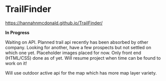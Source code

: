 # TrailFinder

https://hannahnmcdonald.github.io/TrailFinder/

**In Progress**

Waiting on API. Planned trail api recently has been absorbed by other company. Looking for another, have a few prospects but not settled on which one yet. Placeholder images placed for now. Only front end (HTML/CSS) done as of yet. Will resume project when time can be found to work on it!

Will use outdoor active api for the map which has more map layer variety.
